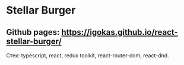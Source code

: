 # Stellar Burger 
## Github pages: https://igokas.github.io/react-stellar-burger/
Стек: typescript, react, redux toolkit, react-router-dom, react-dnd.
